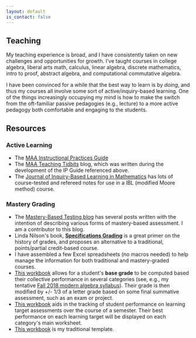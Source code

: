 ```yaml
---
layout: default
is_contact: false
---
```


## Teaching

My teaching experience is broad, and I have consistently taken on new challenges and opportunities for growth. I've taught courses in college algebra, liberal arts math, calculus, linear algebra, discrete mathematics, intro to proof, abstract algebra, and computational commutative algebra.

I have been convinced for a while that the best way to learn is by _doing_, and thus my courses all involve some sort of active/inquiry-based learning. One of the things increasingly occupying my mind is how to make the switch from the oft-familiar passive pedagogies (e.g., lecture) to a more active pedagogy both comfortable and engaging to the students. 

## Resources

### Active Learning

* The [MAA Instructional Practices Guide](https://www.maa.org/programs-and-communities/curriculum%20resources/instructional-practices-guide)
* The [MAA Teaching Tidbits](http://maateachingtidbits.blogspot.com) blog, which was written during the development of the IP Guide referenced above.
* The [Journal of Inquiry-Based Learning in Mathematics](http://www.jiblm.org) has lots of course-tested and refereed notes for use in a IBL (modified Moore method) course.

### Mastery Grading

* The [Mastery-Based Testing blog](http://mbtmath.wordpress.com) has several posts written with the intention of describing various forms of mastery-based assessment. I am a contributor to this blog.
* Linda Nilson's book, [**Specifications Grading**](http://a.co/hZU2hy6) is a great primer on the history of grades, and proposes an alternative to a traditional, points/partial credit-based course.
* I have assembled a few Excel spreadsheets (no macros needed) to help manage the information for both traditional and mastery-graded courses.
 * [This workbook](downloads/Base_Grade_and_Modifier.xlsx) allows for a student's **base grade** to be computed based their collective performance in several categories (see, e.g., my tentative [Fall 2018 modern algebra syllabus](downloads/Math304_01Syllabus2018F.pdf)). Their grade is then modified by +/- 1/3 of a letter grade based on some final summative assessment, such as an exam or project.
 * [This workbook](downloads/MasteryExamTracking.xlsx) aids in the tracking of student performance on learning target assessments over the course of a semester. Their best performance on each learning target will be displayed on each category's main worksheet.
 * [This workbook](downloads/TraditionalGradebookTemplate.xlsx) is my traditional template.
 
 